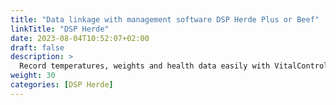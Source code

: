 ```yaml
---
title: "Data linkage with management software DSP Herde Plus or Beef"
linkTitle: "DSP Herde"
date: 2023-08-04T10:52:07+02:00
draft: false
description: >
  Record temperatures, weights and health data easily with VitalControl device and import the recorded data into the *Herde* software.
weight: 30
categories: [DSP Herde]
---
```

